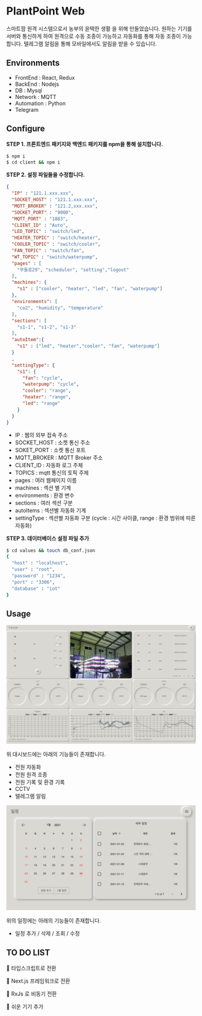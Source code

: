 # PlantPoint Web

스마트팜 원격 시스템으로서 농부의 윤택한 생활 을 위해 만들었습니다.
원하는 기기를 서버와 통신하게 하여 원격으로 수동 조종이 가능하고 자동화를 통해 자동 조종이 가능합니다.
텔레그램 알림을 통해 모바일에서도 알림을 받을 수 있습니다.


## Environments


- FrontEnd : React, Redux
- BackEnd : Nodejs
- DB : Mysql
- Network : MQTT
- Automation : Python
- Telegram

## Configure

**STEP 1. 프론트엔드 패키지와 백엔드 패키지를 npm을 통해 설치합니다.**

```bash
$ npm i
$ cd client && npm i
```

**STEP 2. 설정 파일들을 수정합니다.**

```json
{
  "IP" : "121.1.xxx.xxx",
  "SOCKET_HOST" : "121.1.xxx.xxx",
  "MQTT_BROKER" : "121.2,xxx.xxx",
  "SOCKET_PORT" : "9000",
  "MQTT_PORT" : "1883",
  "CLIENT_ID" : "Auto",
  "LED_TOPIC" : "switch/led",
  "HEATER_TOPIC" : "switch/heater",
  "COOLER_TOPIC" : "switch/cooler",
  "FAN_TOPIC" : "switch/fan",
  "WT_TOPIC" : "switch/waterpump",
  "pages" : [
    "무들로29", "scheduler", "setting","logout"
  ],
  "machines": {
    "s1" : ["cooler", "heater", "led", "fan", "waterpump"]
  },
  "environments": [
    "co2", "humidity", "temperature"
  ],
  "sections": [
    "s1-1", "s1-2", "s1-3"
  ],
  "autoItem":{
    "s1" : ["led", "heater","cooler", "fan", "waterpump"]
  }
  ,
  "settingType": {
    "s1": {
      "fan": "cycle",
      "waterpump": "cycle",
      "cooler": "range",
      "heater": "range",
      "led": "range"
    }
  }
}

```

* IP : 웹의 외부 접속 주소
* SOCKET_HOST : 소켓 통신 주소
* SOKET_PORT : 소켓 통신 포트
* MQTT_BROKER : MQTT Broker 주소
* CLIENT_ID : 자동화 로그 주체
* TOPICS : mqtt 통신의 토픽 주제
* pages : 여러 웹페이지 이름
* machines : 섹션 별 기계
* environments : 환경 변수
* sections : 여러 섹션 구분
* autoItems : 섹션별 자동화 기계
* settingType : 섹션별 자동화 구분 (cycle : 시간 사이클, range : 환경 범위에 따른 자동화)

**STEP 3. 데이터베이스 설정 파일 추가**

``` bash
$ cd values && touch db_conf.json
{
  "host" : "localhost",
  "user" : "root",
  "password" : "1234",
  "port" : "3306",
  "database" : "iot"
}
```

## Usage

<p align="center">
  <img src="./image/intro.png" width="700" />
</p>

위 대시보드에는 아래의 기능들이 존재합니다.

* 전원 자동화
* 전원 원격 조종
* 전원 기록 및 환경 기록
* CCTV
* 텔레그램 알림

<p align="center">
  <img src="./image/schedule.png" width="700" />
</p>

위의 일정에는 아래의 기능들이 존재합니다.

* 일정 추가 / 삭제 / 조회 / 수정



## TO DO LIST

🙋 타입스크립트로 전환

🙋 Next.js 프레임워크로 전환

🙋 RxJs 로 비동기 전환

🙋 쉬운 기기 추가
